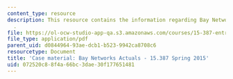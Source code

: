 ```yaml
---
content_type: resource
description: This resource contains the information regarding Bay Networks Actuals
  .
file: https://ol-ocw-studio-app-qa.s3.amazonaws.com/courses/15-387-entrepreneurial-sales-spring-2015/072520c88f4a66bc3dae30f177651481_MIT15_387S15_Bay_Actuals.pdf
file_type: application/pdf
parent_uid: d0844964-93ae-dcb1-b523-9942ca8708c6
resourcetype: Document
title: 'Case material: Bay Networks Actuals - 15.387 Spring 2015'
uid: 072520c8-8f4a-66bc-3dae-30f177651481
---
```

